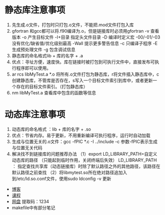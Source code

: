 # 静态库注意事项
1. 先生成.o文件，打包时只打包.o文件，不能把.mod文件打包入库
2. gfortran 和gcc都可以将.f90编译为.o，但是链接库时必须用gfortran
-v	查看版本
-o	产生目标文件
-I+目录	指定头文件目录
-D	编译时定义宏
-00/-01/-03	没有优化/缺省值/优化级别最高
-Wall	提示更多警告信息
-c	只编译子程序
-E	生成预处理文件
-g	包含调试信息
3. 静态库的命名格式lib + 库的名字 + .a
4. 优点：寻址方便，速度快。库在链接时被打包到可执行文件中，直接发布可执行程序即可以使用。
5. ar rcs libMyTest.a *.o        将所有.o文件打包为静态库，r将文件插入静态库中，c创建静态库，不管库是否存在，s写入一个目标文件索引到库中，或者更新一个存在的目标文件索引。（打包静态库）
6. nm libMyTest.a        查看库中包含的函数等信息

#  动态库注意事项
1. 动态库的命名格式 ：lib + 库的名字 + .so
2. 优点：节省内存。易于更新，不用重新编译可执行程序，运行时自动加载
3. 生成与位置无关的.o文件：gcc -fPIC *.c -I ../include -c   参数-fPIC表示生成与位置无关代码
4. 解决找不到链接库的问题推荐办法
（1）export LD_LIBRARY_PATH=自定义动态库的路径
（只能起到临时作用，关闭终端后失效）
LD_LIBRARY_PATH ： 指定查找共享库（动态链接库）时除了默认路径之外的其他路径，该路径在默认路径之前查找
（2）将libmytest.so所在绝对路径追加入到/etc/ld.so.conf文件，使用sudo ldconfig -v 更新

+ [博客](https://blog.csdn.net/daidaihema/article/details/80902012?ops_request_misc=%257B%2522request%255Fid%2522%253A%2522164542031816780261936608%2522%252C%2522scm%2522%253A%252220140713.130102334..%2522%257D&request_id=164542031816780261936608&biz_id=0&utm_medium=distribute.pc_search_result.none-task-blog-2~all~sobaiduend~default-2-80902012.pc_search_insert_es_download&utm_term=%E7%BC%96%E8%AF%91%E9%9D%99%E6%80%81%E5%BA%93&spm=1018.2226.3001.4187)
+ [课程](https://www.bilibili.com/video/BV1dt411f7TZ?p=63)
+ [网盘](https://pan.baidu.com/s/1vnUx5R7hkJ4v2RPdn2H-bQ )  提取码：1234 
+ makefile中有部分笔记

   